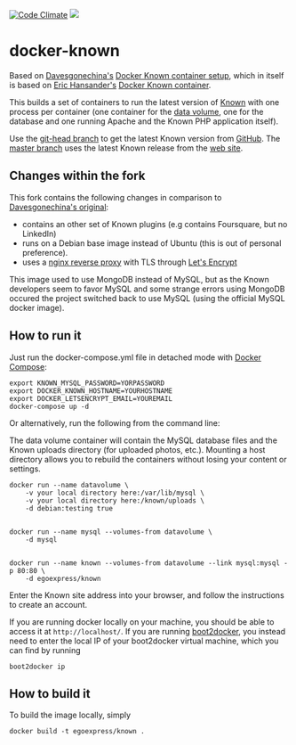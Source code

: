 [![Code Climate](https://codeclimate.com/github/egoexpress/docker-known/badges/gpa.svg)](https://codeclimate.com/github/egoexpress/docker-known)
[![](https://badge.imagelayers.io/egoexpress/known:latest.svg)](https://imagelayers.io/?images=egoexpress/known:latest 'Get your own badge on imagelayers.io')


docker-known
============

Based on [Davesgonechina's](https://github.com/davesgonechina) [Docker Known container setup](https://github.com/davesgonechina/docker-known), which in itself is based on [Eric Hansander's](https://github.com/ehdr) [Docker Known container](https://registry.hub.docker.com/u/ehdr/known/).

This builds a set of containers to run the latest version of [Known](https://withknown.com/) with one process per container (one container for the [data volume](http://docs.docker.com/userguide/dockervolumes/), one for the database and one running Apache and the Known PHP application itself).

Use the [git-head branch](https://github.com/egoexpress/docker-known/tree/git-head) to get the latest Known version from [GitHub](https://github.com/idno/Known/). The [master branch](https://github.com/egoexpress/docker-known/tree/master) uses the latest Known release from the [web site](http://withknown.com/opensource).

Changes within the fork
-----------------------
This fork contains the following changes in comparison to [Davesgonechina's original](https://github.com/davesgonechina/docker-known):

- contains an other set of Known plugins (e.g contains Foursquare, but no LinkedIn)
- runs on a Debian base image instead of Ubuntu (this is out of personal preference).
- uses a [nginx reverse proxy](https://github.com/jwilder/nginx-proxy) with TLS through [Let's Encrypt](https://letsencrypt.org)

This image used to use MongoDB instead of MySQL, but as the Known developers seem to favor MySQL and some strange errors using MongoDB occured the project switched back to use MySQL (using the official MySQL docker image).

How to run it
-------------
Just run the docker-compose.yml file in detached mode with [Docker Compose](https://docs.docker.com/compose/):

    export KNOWN_MYSQL_PASSWORD=YORPASSWORD
    export DOCKER_KNOWN_HOSTNAME=YOURHOSTNAME
    export DOCKER_LETSENCRYPT_EMAIL=YOUREMAIL
    docker-compose up -d

Or alternatively, run the following from the command line:

The data volume container will contain the MySQL database files and the Known uploads directory (for uploaded photos, etc.). Mounting a host directory allows you to rebuild the containers without losing your content or settings.

    docker run --name datavolume \
        -v your local directory here:/var/lib/mysql \
        -v your local directory here:/known/uploads \
        -d debian:testing true


    docker run --name mysql --volumes-from datavolume \
        -d mysql


    docker run --name known --volumes-from datavolume --link mysql:mysql -p 80:80 \
        -d egoexpress/known

Enter the Known site address into your browser, and follow the instructions to create an account.

If you are running docker locally on your machine, you should be able to
access it at `http://localhost/`.  If you are running [boot2docker](http://boot2docker.io/), you
instead need to enter the local IP of your boot2docker virtual machine, which
you can find by running

    boot2docker ip

How to build it
---------------
To build the image locally, simply

    docker build -t egoexpress/known .
